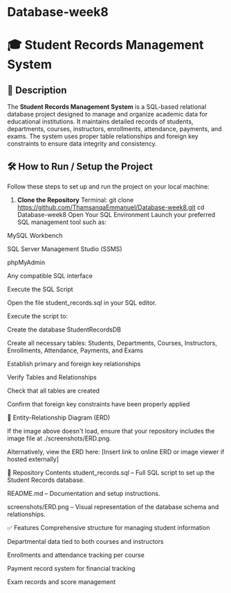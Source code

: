 # Database-week8

# 🎓 Student Records Management System

## 📘 Description

The **Student Records Management System** is a SQL-based relational database project designed to manage and organize academic data for educational institutions. It maintains detailed records of students, departments, courses, instructors, enrollments, attendance, payments, and exams. The system uses proper table relationships and foreign key constraints to ensure data integrity and consistency.

## 🛠️ How to Run / Setup the Project

Follow these steps to set up and run the project on your local machine:

1. **Clone the Repository**
   Terminal:
   git clone https://github.com/ThamsanqaEmmanuel/Database-week8.git
   cd Database-week8
Open Your SQL Environment
Launch your preferred SQL management tool such as:

MySQL Workbench

SQL Server Management Studio (SSMS)

phpMyAdmin

Any compatible SQL interface

Execute the SQL Script

Open the file student_records.sql in your SQL editor.

Execute the script to:

Create the database StudentRecordsDB

Create all necessary tables: Students, Departments, Courses, Instructors, Enrollments, Attendance, Payments, and Exams

Establish primary and foreign key relationships

Verify Tables and Relationships

Check that all tables are created

Confirm that foreign key constraints have been properly applied

🧩 Entity-Relationship Diagram (ERD)

If the image above doesn't load, ensure that your repository includes the image file at ./screenshots/ERD.png.

Alternatively, view the ERD here: [Insert link to online ERD or image viewer if hosted externally]

📂 Repository Contents
student_records.sql – Full SQL script to set up the Student Records database.

README.md – Documentation and setup instructions.

screenshots/ERD.png – Visual representation of the database schema and relationships.

✅ Features
Comprehensive structure for managing student information

Departmental data tied to both courses and instructors

Enrollments and attendance tracking per course

Payment record system for financial tracking

Exam records and score management
